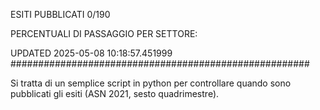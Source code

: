 ESITI PUBBLICATI 0/190 

PERCENTUALI DI PASSAGGIO PER SETTORE:

UPDATED 2025-05-08 10:18:57.451999
###################################################### 

Si tratta di un semplice script in python per controllare quando sono pubblicati gli esiti (ASN 2021, sesto quadrimestre).

